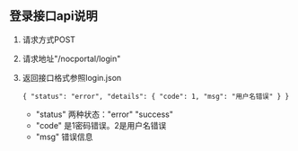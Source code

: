 ## 登录接口api说明 ##

1. 请求方式POST
2. 请求地址"/nocportal/login"
3. 返回接口格式参照login.json
	
    `
		{
		  "status": "error",
		  "details": {
		    "code": 1,
		    "msg": "用户名错误"
		  }
		}
	`
	
	- "status" 两种状态："error" "success"
	- "code" 是1密码错误。2是用户名错误
	- "msg" 错误信息
	
